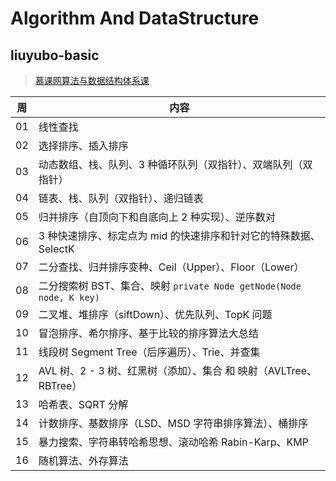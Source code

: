 # Algorithm And DataStructure

## liuyubo-basic
> [慕课网算法与数据结构体系课](https://class.imooc.com/sale/datastructure)

|  周  | 内容                                                         |
|:---:| ------------------------------------------------------------ |
| 01  | 线性查找                                                     |
| 02  | 选择排序、插入排序                                           |
| 03  | 动态数组、栈、队列、3 种循环队列（双指针）、双端队列（双指针） |
| 04  | 链表、栈、队列（双指针）、递归链表                           |
| 05  | 归并排序（自顶向下和自底向上 2 种实现）、逆序数对            |
| 06  | 3 种快速排序、标定点为 mid 的快速排序和针对它的特殊数据、SelectK |
| 07  | 二分查找、归并排序变种、Ceil（Upper）、Floor（Lower）        |
| 08  | 二分搜索树 BST、集合、映射 `private Node getNode(Node node, K key)` |
| 09  | 二叉堆、堆排序（siftDown）、优先队列、TopK 问题              |
| 10  | 冒泡排序、希尔排序、基于比较的排序算法大总结                 |
| 11  | 线段树 Segment Tree（后序遍历）、Trie、并查集                |
| 12  | AVL 树、2 - 3 树、红黑树（添加）、集合 和 映射（AVLTree、RBTree） |
| 13  | 哈希表、SQRT 分解                                            |
| 14  | 计数排序、基数排序（LSD、MSD 字符串排序算法）、桶排序        |
| 15  | 暴力搜索、字符串转哈希思想、滚动哈希 Rabin-Karp、KMP         |
| 16  | 随机算法、外存算法                                           |

